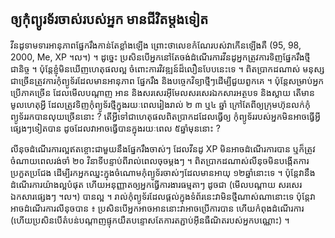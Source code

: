 <?php require("../../entete.php");?> <?php require("../../base.php");?> <?php require("../../fonctions.php");?>

<div id="corps">

<h2>​ឲ្យ​កុំព្យូរទ័រ​ចាស់​របស់​អ្នក មានជីវិតម្តងទៀត</h2>

វីនដូទាមទារ​អានុភាព​​ផ្នែក​រឹង​កាន់​តែ​ខ្លាំង​ឡើង ព្រោះ​ថា​លេខ​កំណែ​របស់វា​កើន​ឡើង​គឺ
 (95, 98, 2000, Me, XP ។ល។) ។ ដូច្នេះ ​ប្រសិន​បើ​​អ្នក​នៅ​តែ​​ចង់​​ដំណើរការ​វីន​ដូ​
អ្នក​ត្រូវ​ការ​ទិញ​​​​ផ្នែករឹង​ថ្មី​ជានិច្ច ។​ ប៉ុន្តែ​​ខ្ញុំ​មិន​ឃើញ​​​ហេតុ​ផល​​​ល្អ​ ចំពោះ​​ការវិវឌ្ឍន៍​ដ៏​លឿន​​បែប​នេះ​ទេ ។
ពិត​ប្រាកដ​ណាស់​ មនុស្ស​ជាច្រើន​ត្រូវការ​កុំព្យូទ័រ​ដែល​មាន​អានុភាព ផ្នែក​រឹង និង​បច្ចេកវិទ្យា​ថ្មីៗ​ ​ដើម្បី​​​ជួយ​ពួកគេ​ ។
ប៉ុន្តែ​សម្រាប់​អ្នក​ប្រើ​​ភាគ​ច្រើន ដែល​​​មើល​​​​បណ្តាញ​ អាន​ និង​សរសេរ​អ៊ីមែល​​ 
សរសេរ​ឯកសារ​អត្ថបទ​ និងស្លាយ តើ​​​មាន​មូលហេតុ​​អ្វី​ ដែល​ត្រូវ​ទិញ​កុំព្យូទ័រ​​ថ្មី​ក្នុង​រយៈពេល​រៀងរាល់ ២ ៣ ឬ​៤​ ​ឆ្នាំ​ 
ក្រៅ​តែ​​ពី​​ឲ្យក្រុមហ៊ុន​លក់​​កុំព្យូទ័ររក​បាន​លុយ​ច្រើន​​​នោះ​ ? តើ​អ្វី​ទៅ​ជាហេតុ​ផល​ពិត​ប្រាកដ ​ដែល​​ធ្វើ​ឲ្យ
​កុំព្យូទ័រ​​របស់​​អ្នក​មិន​អាច​ធ្វើ​អ្វីផ្សេង​ៗ​ទៀត​បាន ដូច​ដែល​វា​អាច​​ធ្វើ​បាន​ក្នុង​រយៈពេល​ ៥​ ឆ្នាំ​មុន​នោះ ?

លីនុច​ដំណើរការ​ល្អ​ឥតខ្ចោះ​​ជា​មួយ​នឹង​​ផ្នែក​រឹងចាស់ៗ​ ដែល​​វីនដូ​​ XP ​មិនអាច​ដំណើរការ​បាន
ឬ​ក៏​ត្រូវ​ចំណាយ​ពេល​រង់ចាំ ២០ វិនាទី​បន្ទាប់​ពី​​រាល់​ពេល​ចុច​​ម្ដងៗ ។
ពិត​ប្រាកដ​ណាស់​​ លីនុច​មិន​បង្កើត​ការ​ប្រកួត​ប្រជែង​ ដើម្បី​រក​​​អ្នក​ឈ្នះ​​​​ក្នុង​ចំណោម​​កុំព្យូទ័រ​ចាស់ៗ​ដែលមាន​​អាយុ​ ១២ ​ឆ្នាំ​​​​នោះ​ទេ ។
​ប៉ុន្តែ​វា​នឹង​ដំណើរ​ការ​​យ៉ាង​ល្អ​បំផុត​​ ហើយ​​​អនុញ្ញាត​ឲ្យ​​អ្នក​​ធ្វើការងារ​​​ធម្មតា​​ៗ ដូច​ជា 
(​មើល​បណ្តាយ​ ​សរសេរ​ឯកសារ​ផ្សេងៗ ។ល។) បាន​ល្អ ។ រាល់​កុំព្យូទ័រ​ដែល​ផ្ដល់​ក្នុង​ទំព័រ​នេះ​ វា​មិន​​ថ្មី​ណាស់ណា​នោះ​ទេ ប៉ុន្តែ​វា​អាច​ដំណើរការ​លីនុច​បាន ៖
ប្រសិន​បើ​អ្នក​អាច​អាន​​ នោះ​វា​អាច​ប្រើការ​បាន ហើយ​​កំពុង​ដំណើរការ
(ហើយ​​​ប្រសិន​បើតំបន់​បណ្តាញ​ផ្ទុក​​យឺត​ បន្ទោសតែ​ការ​​​តភ្ជាប់​អ៊ីន​ធឺណិត​របស់​អ្នក​​បណ្ណោះ) ។

</div>


